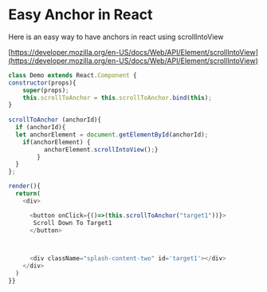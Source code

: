 # Easy Anchor in React

Here is an easy way to have anchors in react using scrollIntoView

[https://developer.mozilla.org/en-US/docs/Web/API/Element/scrollIntoView](https://developer.mozilla.org/en-US/docs/Web/API/Element/scrollIntoView)



```javascript
class Demo extends React.Component {
constructor(props){
    super(props);
    this.scrollToAnchor = this.scrollToAnchor.bind(this);
}
  
scrollToAnchor (anchorId){
  if (anchorId){   
  let anchorElement = document.getElementById(anchorId);
    if(anchorElement) {       
		  anchorElement.scrollIntoView();}
		}
  }
};

render(){
  return(
    <div>

      <button onClick={()=>(this.scrollToAnchor("target1"))}>
       Scroll Down To Target1
      </button>



      <div className="splash-content-two" id='target1'></div>
    </div>
  )
}}
```


